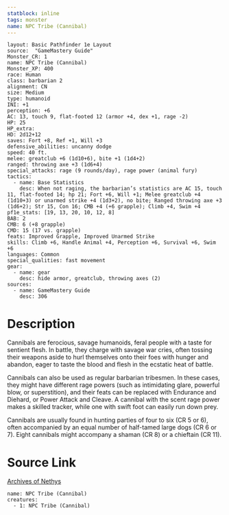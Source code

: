 ```yaml
---
statblock: inline
tags: monster
name: NPC Tribe (Cannibal)
---
```

```statblock
layout: Basic Pathfinder 1e Layout
source:  "GameMastery Guide"
Monster_CR: 1
name: NPC Tribe (Cannibal)
Monster_XP: 400
race: Human
class: barbarian 2
alignment: CN
size: Medium
type: humanoid
INI: +1
perception: +6
AC: 13, touch 9, flat-footed 12 (armor +4, dex +1, rage -2)
HP: 25
HP_extra: 
HD: 2d12+12
saves: Fort +8, Ref +1, Will +3
defensive_abilities: uncanny dodge
speed: 40 ft.
melee: greatclub +6 (1d10+6), bite +1 (1d4+2)
ranged: throwing axe +3 (1d6+4)
special_attacks: rage (9 rounds/day), rage power (animal fury)
tactics:
  - name: Base Statistics
    desc: When not raging, the barbarian’s statistics are AC 15, touch 11, flat-footed 14; hp 21; Fort +6, Will +1; Melee greatclub +4 (1d10+3) or unarmed strike +4 (1d3+2), no bite; Ranged throwing axe +3 (1d6+2); Str 15, Con 16; CMB +4 (+6 grapple); Climb +4, Swim +4
pf1e_stats: [19, 13, 20, 10, 12, 8]
BAB: 2
CMB: 6 (+8 grapple)
CMD: 15 (17 vs. grapple)
feats: Improved Grapple, Improved Unarmed Strike
skills: Climb +6, Handle Animal +4, Perception +6, Survival +6, Swim +6
languages: Common
special_qualities: fast movement
gear:
  - name: gear
    desc: hide armor, greatclub, throwing axes (2)
sources:
  - name: GameMastery Guide
    desc: 306
```
# Description
Cannibals are ferocious, savage humanoids, feral people with a taste for sentient flesh. In battle, they charge with savage war cries, often tossing their weapons aside to hurl themselves onto their foes with hunger and abandon, eager to taste the blood and flesh in the ecstatic heat of battle.

Cannibals can also be used as regular barbarian tribesmen. In these cases, they might have different rage powers (such as intimidating glare, powerful blow, or superstition), and their feats can be replaced with Endurance and Diehard, or Power Attack and Cleave. A cannibal with the scent rage power makes a skilled tracker, while one with swift foot can easily run down prey.

Cannibals are usually found in hunting parties of four to six (CR 5 or 6), often accompanied by an equal number of half-tamed large dogs (CR 6 or 7). Eight cannibals might accompany a shaman (CR 8) or a chieftain (CR 11).
# Source Link
[Archives of Nethys](https://aonprd.com/NPCDisplay.aspx?ItemName=Tribe%20(Cannibal))
```encounter-table
name: NPC Tribe (Cannibal)
creatures:
  - 1: NPC Tribe (Cannibal)
```
